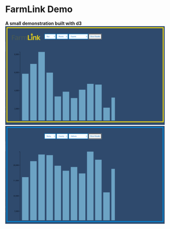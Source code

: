 # FarmLink Demo
 <b>A small demonstration built with d3 </b>
![](images/Rye.PNG)
![](images/BarleyDemo.PNG)
